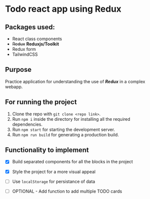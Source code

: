 # Todo react app using Redux

## Packages used:

- React class components
- ~~Redux~~ **Reduxjs/Toolkit**
- Redux form
- TailwindCSS

## Purpose

Practice application for understanding the use of _**Redux**_ in a complex webapp.

## For running the project

1. Clone the repo with `git clone <repo link>`.
2. Run `npm i` inside the directory for installing all the required dependencies.
3. Run `npm start` for starting the development server.
4. Run `npm run build` for generating a production build.

## Functionality to implement

- [x] Build separated components for all the blocks in the project
- [x] Style the project for a more visual appeal
- [ ] Use `localStorage` for persistance of data

- [ ] OPTIONAL - Add function to add multiple TODO cards
